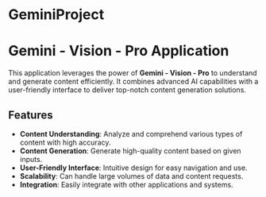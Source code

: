 # GeminiProject
# Gemini - Vision - Pro Application
This application leverages the power of **Gemini - Vision - Pro** to understand and generate content efficiently. It combines advanced AI capabilities with a user-friendly interface to deliver top-notch content generation solutions.

## Features

- **Content Understanding**: Analyze and comprehend various types of content with high accuracy.
- **Content Generation**: Generate high-quality content based on given inputs.
- **User-Friendly Interface**: Intuitive design for easy navigation and use.
- **Scalability**: Can handle large volumes of data and content requests.
- **Integration**: Easily integrate with other applications and systems.
